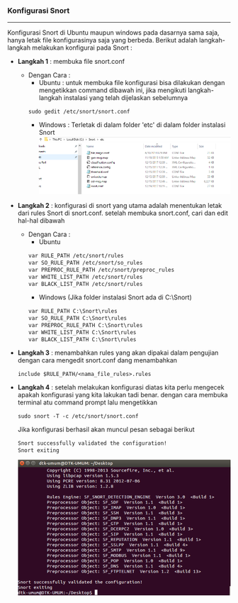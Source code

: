 ### Konfigurasi Snort
--------------------

Konfigurasi Snort di Ubuntu maupun windows pada dasarnya sama saja, hanya letak file konfigurasinya saja yang berbeda. Berikut adalah langkah-langkah melakukan konfigurai pada Snort :
       
- **Langkah 1**    : membuka file snort.conf
    - Dengan Cara   :
        - Ubuntu        : untuk membuka file konfigurasi bisa dilakukan dengan mengetikkan command dibawah ini, jika mengikuti langkah-langkah instalasi yang telah dijelaskan sebelumnya
         ```
        sudo gedit /etc/snort/snort.conf
         ```
        - Windows       : Terletak di dalam folder 'etc' di dalam folder instalasi Snort
        ![](/assets/Snort/snortwindows.PNG)


- **Langkah 2**    : konfigurasi di snort yang utama adalah menentukan letak dari rules Snort di snort.conf. setelah membuka snort.conf, cari dan edit hal-hal dibawah
    - Dengan Cara   :
        - Ubuntu        
         ```
        var RULE_PATH /etc/snort/rules
        var SO_RULE_PATH /etc/snort/so_rules
        var PREPROC_RULE_PATH /etc/snort/preproc_rules
        var WHITE_LIST_PATH /etc/snort/rules
        var BLACK_LIST_PATH /etc/snort/rules
         ```
        - Windows (Jika folder instalasi Snort ada di C:\Snort)  
         ```
        var RULE_PATH C:\Snort\rules
        var SO_RULE_PATH C:\Snort\rules
        var PREPROC_RULE_PATH C:\Snort\rules
        var WHITE_LIST_PATH C:\Snort\rules
        var BLACK_LIST_PATH C:\Snort\rules
         ```
- **Langkah 3**    : menambahkan rules yang akan dipakai dalam pengujian dengan cara mengedit snort.conf dang menambahkan
    ```
    include $RULE_PATH/<nama_file_rules>.rules
    ```

- **Langkah 4**    : setelah melakukan konfigurasi diatas kita perlu mengecek apakah konfigurasi yang kita lakukan tadi benar. dengan cara membuka terminal atu command prompt lalu mengetikkan
    ```
    sudo snort -T -c /etc/snort/snort.conf
    ```
    Jika konfigurasi berhasil akan muncul pesan sebagai berikut
     ```
    Snort successfully validated the configuration!
    Snort exiting
    ```
    ![](/assets/Snort/sukses.png)
